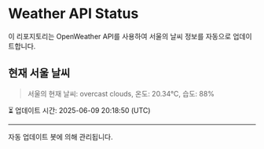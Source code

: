 
# Weather API Status

이 리포지토리는 OpenWeather API를 사용하여 서울의 날씨 정보를 자동으로 업데이트합니다.

## 현재 서울 날씨
> 서울의 현재 날씨: overcast clouds, 온도: 20.34°C, 습도: 88%

⏳ 업데이트 시간: 2025-06-09 20:18:50 (UTC)

---
자동 업데이트 봇에 의해 관리됩니다.

